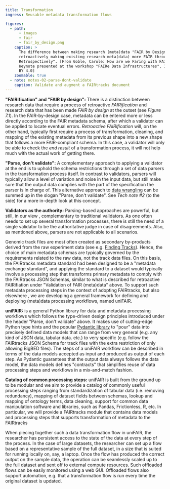 ```yaml
---
title: Transformation
ingress: Reusable metadata transformation flows

figures:
  - path:
      - images
      - fair
      - fair_by_design.png
    caption: >
      The difference between making research (meta)data "FAIR by Design" from the outset and
      retroactively making existing research meta(data) more FAIR through "FAIRifying
      Retrospectively". [From Goble, Carole: How are we Faring with FAIR? (and what FAIR is not).
      Keynote presented at the workshop "FAIRe Data Infrastructures", 15 October 2020. License: CC
      BY 4.0]
    zoomable: true
  - note: notes-02-parse-dont-validate
    caption: Validate and augment a FAIRtracks document
---
```


**"FAIRification" and "FAIR by design":** There is a distinction between research data that require
a process of retroactive _FAIRification_ and research data that has been made _FAIR by design_ at
the outset (see _Figure 7.1_). In the FAIR-by-design case, metadata can be entered more or less
directly according to the FAIR metadata schema, after which a validator can be applied to locate
eventual errors. _Retroactive FAIRification_ will, on the other hand, typically first require a
process of transformation, cleaning, and mapping of the existing metadata from its previous shape
into a new shape that follows a more FAIR-compliant schema. In this case, a validator will only be
able to check the _end result_ of a transformation process, it will not help much with the actual
work of getting there.

<ui-quote-text
:quote='"In this case, a validator will only be able to check the end result of a transformation process, it will not help much with the actual work of getting there."'
no-text-color> </ui-quote-text>

**"Parse, don't validate":** A complementary approach to applying a validator at the end is to
uphold the schema restrictions through a set of data parsers in the transformation process itself.
In contrast to validators, parsers will typically allow a level of variation and noise in the input
data, but still make sure that the output data complies with the part of the specification the
parser is in charge of. This alternative approach to
[data wrangling](https://en.wikipedia.org/wiki/Data_wrangling) can be summed up in the slogan
"Parse, don't validate". See _Tech note #2_ (to the side) for a more in-depth look at this concept.

**Validators as the authority:** Parsing-based approaches are powerful, but still, in our view ,
complementary to traditional validators. As one often needs to set up several transformation
processes, there is still the need of a single validator to be the authoritative judge in case of
disagreements. Also, as mentioned above, parsers are not applicable to all scenarios.

<ui-fairtracks-content>

Genomic track files are most often created as secondary by-products derived from the raw experiment
data (see e.g. [Finding Tracks](/tracks/#tracks-04-finding-tracks)). Hence, the choice of main
metadata schemas are typically governed by the requirements related to the raw data, not the track
data files. On this basis, the FAIRtracks metadata standard had been designed to be a "metadata
exchange standard", and applying the standard to a dataset would typically involve a processing step
that transforms primary metadata to comply with the FAIRtracks JSON Schemas, similar to what is
described for retroactive FAIRifiation under "Validation of FAIR (meta)data" above. To support such
metadata processing steps in the context of adopting FAIRtracks, but also elsewhere , we are
developing a general framework for defining and deploying (meta)data processing workflows, named
uniFAIR.

**uniFAIR:** is a general Python library for data and metadata processing workflows which follows
the type-driven design principles introduced under the header "Parse, don't validate" above. It
makes use of cutting-edge Python type hints and the popular
[Pydantic library](https://pydantic-docs.helpmanual.io/) to "pour" data into precisely defined data
models that can range from very general (e.g. any kind of JSON data, tabular data. etc.) to very
specific (e.g. follow the FAIRtracks JSON Schema for track files with the extra restriction of only
allowing BigBED files). The steps of a uniFAIR workflow can be described in terms of the data models
accepted as input and produced as output of each step. As Pydantic guarantees that the output data
always follows the data model, the data models defines "contracts" that simplifies reuse of data
processing steps and workflows in a mix-and-match fashion.

**Catalog of common processing steps:** uniFAIR is built from the ground up to be modular and we aim
to provide a catalog of commonly useful processing steps ranging from standardization of tabular
data (i.e. removing redundancy), mapping of dataset fields between schemas, lookup and mapping of
ontology terms, data cleaning, support for common data manipulation software and libraries, such as
Pandas, Frictionless, R, etc. In particular, we will provide a FAIRtracks module that contains data
models and processing steps that supports transformation of metadata to the FAIRtracks

When piecing together such a data transformation flow in uniFAIR, the researcher has persistent
access to the state of the data at every step of the process. In the case of large datasets, the
researcher can set up a flow based on a representative sample of the full dataset, in a size that is
suited for running locally on, say, a laptop. Once the flow has produced the correct output on the
sample data, the operation can be seamlessly scaled up to the full dataset and sent off to external
compute resources. Such offloaded flows can be easily monitored using a web GUI. Offloaded flows
also support automation, e.g. that a transformation flow is run every time the original dataset is
updated.

</ui-fairtracks-content>
